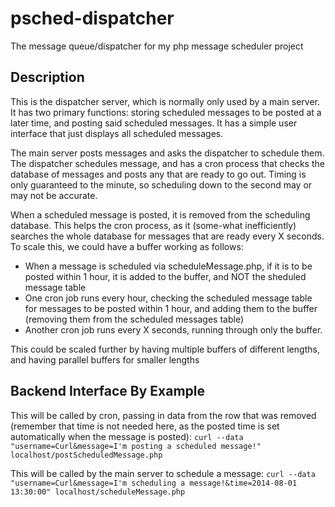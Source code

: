 psched-dispatcher
===========
The message queue/dispatcher for my php message scheduler project


## Description
This is the dispatcher server, which is normally only used by a main server. It has two primary functions: storing scheduled messages to be posted at a later time, and posting said scheduled messages. It has a simple user interface that just displays all scheduled messages.

The main server posts messages and asks the dispatcher to schedule them. The dispatcher schedules message, and has a cron process that checks the database of messages and posts any that are ready to go out. Timing is only guaranteed to the minute, so scheduling down to the second may or may not be accurate.

When a scheduled message is posted, it is removed from the scheduling database. This helps the cron process, as it (some-what inefficiently) searches the whole database for messages that are ready every X seconds. To scale this, we could have a buffer working as follows:
- When a message is scheduled via scheduleMessage.php, if it is to be posted within 1 hour, it is added to the buffer, and NOT the sheduled message table
- One cron job runs every hour, checking the scheduled message table for messages to be posted within 1 hour, and adding them to the buffer (removing them from the scheduled messages table)
- Another cron job runs every X seconds, running through only the buffer.

This could be scaled further by having multiple buffers of different lengths, and having parallel buffers for smaller lengths

## Backend Interface By Example
This will be called by cron, passing in data from the row that was removed (remember that time is not needed here, as the posted time is set automatically when the message is posted):
`curl --data "username=Curl&message=I'm posting a scheduled message!" localhost/postScheduledMessage.php`

This will be called by the main server to schedule a message:
`curl --data "username=Curl&message=I'm scheduling a message!&time=2014-08-01 13:30:00" localhost/scheduleMessage.php`

